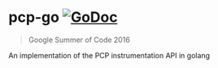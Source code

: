 # pcp-go [![GoDoc](https://godoc.org/github.com/suyash/pcp-go?status.png)](http://godoc.org/github.com/suyash/pcp-go)

> Google Summer of Code 2016

An implementation of the PCP instrumentation API in golang
